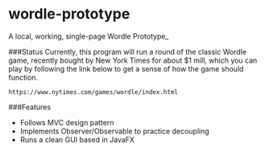 # wordle-prototype

A local, working, single-page Wordle Prototype_

###Status
Currently, this program will run a round of the classic Wordle
game, recently bought by New York Times for about $1 mill, which
you can play by following the link below to get a sense of how
the game should function.

```
https://www.nytimes.com/games/wordle/index.html
```

###Features
- Follows MVC design pattern
- Implements Observer/Observable to practice decoupling
- Runs a clean GUI based in JavaFX

